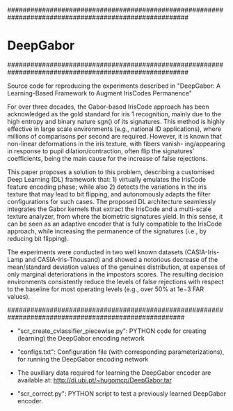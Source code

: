 #######################################################################################################
# DeepGabor
#######################################################################################################

Source code for reproducing the experiments described in "DeepGabor: A Learning-Based Framework to Augment IrisCodes Permanence" 

For over three decades, the Gabor-based IrisCode approach has been acknowledged as the gold standard for iris 1 recognition, mainly due to the high entropy and binary nature sgn() of its signatures. This method is highly effective in large scale environments (e.g., national ID applications), where millions of comparisons per second are required. However, it is known that non-linear deformations in the iris texture, with fibers vanish- ing/appearing in response to pupil dilation/contraction, often flip the signatures’ coefficients, being the main cause for the increase of false rejections. 

This paper proposes a solution to this problem, describing a customised Deep Learning (DL) framework that: 1) virtually emulates the IrisCode feature encoding phase; while also 2) detects the variations in the iris texture that may lead to bit flipping, and autonomously adapts the filter configurations for such cases. The proposed DL architecture seamlessly integrates the Gabor kernels that extract the IrisCode and a multi-scale texture analyzer, from where the biometric signatures yield. In this sense, it can be seen as an adaptive encoder that is fully compatible to the IrisCode approach, while increasing the permanence of the signatures (i.e., by reducing bit flipping). 

The experiments were conducted in two well known datasets (CASIA-Iris-Lamp and CASIA-Iris-Thousand) and showed a notorious decrease of the mean/standard deviation values of the genuines distribution, at expenses of only marginal deteriorations in the impostors scores. The resulting decision environments consistently reduce the levels of false rejections with respect to the baseline for most operating levels (e.g., over 50% at 1e−3 FAR values).

######################################################################################################

- "scr_create_cvlassifier_piecewise.py": PYTHON code for creating (learning) the DeepGabor encoding network

- "configs.txt": Configuration file (with corresponding parameterizations), for running the DeepGabor encoding network

- The auxiliary data required for learning the DeepGabor encoder are available at: http://di.ubi.pt/~hugomcp/DeepGabor.tar

- "scr_correct.py": PYTHON script to test a previously learned DeepGabor encoder. 
